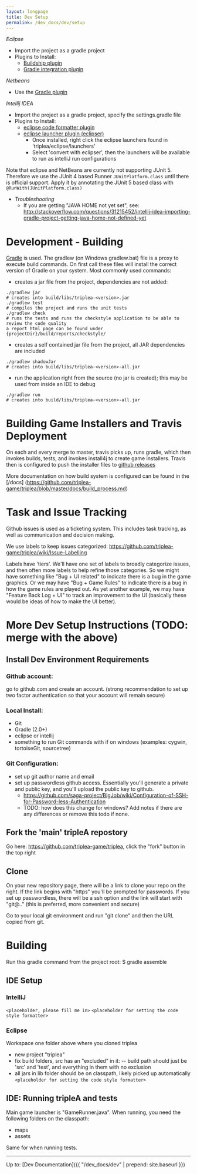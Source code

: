 ```yaml
---
layout: longpage
title: Dev Setup
permalink: /dev_docs/dev/setup
---
```


*Eclipse*
  - Import the project as a gradle project
  - Plugins to Install:
    - [Buildship plugin](https://github.com/eclipse/buildship/blob/master/docs/user/Installation.md)
    - [Gradle integration plugin](https://marketplace.eclipse.org/content/buildship-gradle-integration)

*Netbeans*
  - Use the [Gradle plugin](http://plugins.netbeans.org/plugin/44510/gradle-support)

*Intellij IDEA*
  - Import the project as a gradle project, specify the settings.gradle file
  - Plugins to Install:
    - [eclipse code formatter plugin](https://plugins.jetbrains.com/plugin/6546)
    - [eclipse launcher plugin (eclipser)](https://plugins.jetbrains.com/plugin/7153?pr=idea)
      - Once installed, right click the eclipse launchers found in 'triplea/eclipse/launchers'
      - Select 'convert with eclipser', then the launchers will be available to run as intelliJ run configurations

Note that eclipse and NetBeans are currently not supporting JUnit 5. Therefore we use the JUnit 4 based Runner `JUnitPlatform.class` until there is official support. Apply it by annotating the JUnit 5 based class with `@RunWith(JUnitPlatform.class)`

  - *Troubleshooting*
    - If you are getting "JAVA HOME not yet set", see: http://stackoverflow.com/questions/31215452/intellij-idea-importing-gradle-project-getting-java-home-not-defined-yet

Development - Building
======================

[Gradle](http://gradle.org) is used. The gradlew (on Windows gradlew.bat) file is a proxy to execute build commands. 
On first call these files will install the correct version of Gradle on your system. Most commonly used commands:

* creates a jar file from the project, dependencies are not added:
```
./gradlew jar
# creates into build/libs/triplea-<version>.jar
./gradlew test
# compiles the project and runs the unit tests
./gradlew check
# runs the tests and runs the checkstyle application to be able to review the code quality
a report html page can be found under {projectDir}/build/reports/checkstyle/
```

* creates a self contained jar file from the project, all JAR dependencies are included
```
./gradlew shadowJar
# creates into build/libs/triplea-<version>-all.jar
```
* run the application right from the source (no jar is created); this may be used from inside an IDE to debug
```
./gradlew run
# creates into build/libs/triplea-<version>-all.jar
```

Building Game Installers and Travis Deployment
==============================================

On each and every merge to master, travis picks up, runs gradle, which then invokes builds, tests, and invokes install4j to create game installers. Travis then is configured to push the installer files to [github releases ](https://github.com/triplea-game/triplea/releases)

More documentation on how build system is configured can be found in  the [/docs]
(https://github.com/triplea-game/triplea/blob/master/docs/build_process.md)



Task and Issue Tracking
========================

Github issues is used as a ticketing system. This includes task tracking, as well as communication and decision making.

We use labels to keep issues categorized: https://github.com/triplea-game/triplea/wiki/Issue-Labelling

Labels have 'tiers'. We'll have one set of labels to broadly categorize issues, and then often more labels to help refine those categories. So we might have something like "Bug + UI related" to indicate there is a bug in the game graphics. Or we may have "Bug + Game Rules" to indicate there is a bug in how the game rules are played out. As yet another example, we may have "Feature Back Log + UI" to track an improvement to the UI (basically these would be ideas of how to make the UI better).



# More Dev Setup Instructions (TODO: merge with the above)

## Install Dev Environment Requirements

### Github account: 
go to github.com and create an account. (strong recommendation to set up two factor authentication so that your account will remain secure)

### Local Install:
- Git
- Gradle (2.0+)
- eclipse or intellij
- something to run Git commands with if on windows (examples: cygwin, tortoiseGit, sourcetree)

### Git Configuration:
- set up git author name and email
- set up passwordless github access. Essentially you'll generate a private and public key, and you'll upload the public key to github.
  - https://github.com/saga-project/BigJob/wiki/Configuration-of-SSH-for-Password-less-Authentication
  - TODO: how does this change for windows? Add notes if there are any differences or remove this todo if none.

## Fork the 'main' tripleA repostory
Go here: https://github.com/triplea-game/triplea, click the "fork" button in the top right

## Clone
On your new repository page, there will be a link to clone your repo on the right. If the link begins with "https" you'll be prompted for passwords. If you set up passwordless, there will be a ssh option and the link will start with "git@.." (this is preferred, more convenient and secure)

Go to your local git environment and run "git clone" and then the URL copied from git.


# Building

Run this gradle command from the project root:
$ gradle assemble


## IDE Setup

### IntelliJ
`<placeholder, please fill me in>`
`<placeholder for setting the code style formatter>`

### Eclipse
Workspace one folder above where you cloned triplea
- new project "triplea"
- fix build folders, src has an "excluded" in it:
-- build path should just be 'src' and 'test', and everything in them with no exclusion
- all jars in lib folder should be on classpath, likely picked up automatically
`<placeholder for setting the code style formatter>`


## IDE: Running tripleA and tests

Main game launcher is "GameRunner.java". When running, you need the following folders on the classpath:
- maps
- assets

Same for when running tests.

--------

Up to: [Dev Documentation]({{ "/dev_docs/dev" | prepend: site.baseurl }})
